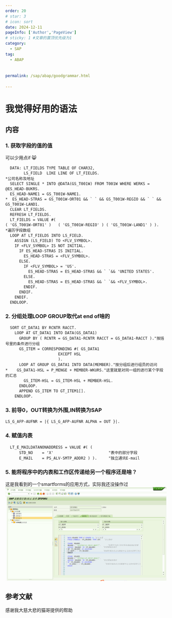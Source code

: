 ```yaml
---
order: 20
# star: 3
# icon: sort
date: 2024-12-11
pageInfo: ['Author','PageView']
# sticky: 1 #文章的置顶优先级为1
category:
  - SAP
tag:
  - ABAP


permalink: /sap/abap/goodgrammar.html

---
```



# 我觉得好用的语法
<!-- more -->

## 内容
### 1. 获取字段的值的值
可以少用点if :smile_cat:
``` ABAP 
  DATA: LT_FIELDS TYPE TABLE OF CHAR32,
        LS_FIELD  LIKE LINE OF LT_FIELDS.
*公司名称及地址
  SELECT SINGLE * INTO @DATA(GS_T001W) FROM T001W WHERE WERKS = @ES_HEAD-BUKRS.
  ES_HEAD-NAME1 = GS_T001W-NAME1.
*  ES_HEAD-STRAS = GS_T001W-ORT01 && ` ` && GS_T001W-REGIO && ` ` &&  GS_T001W-LAND1.
  CLEAR LT_FIELDS.
  REFRESH LT_FIELDS.
  LT_FIELDS = VALUE #(
( 'GS_T001W-ORT01' )   ( 'GS_T001W-REGIO' ) ( 'GS_T001W-LAND1' ) ).
*遍历字段数组
  LOOP AT LT_FIELDS INTO LS_FIELD.
    ASSIGN (LS_FIELD) TO <FLV_SYMBOL>.
    IF <FLV_SYMBOL> IS NOT INITIAL.
      IF ES_HEAD-STRAS IS INITIAL.
        ES_HEAD-STRAS = <FLV_SYMBOL>.
      ELSE.
        IF <FLV_SYMBOL> = 'US'.
          ES_HEAD-STRAS = ES_HEAD-STRAS && ` `&& 'UNITED STATES'.
        ELSE.
          ES_HEAD-STRAS = ES_HEAD-STRAS && ` `&& <FLV_SYMBOL>.
        ENDIF.
      ENDIF.
    ENDIF.
  ENDLOOP.
```

### 2. 分组处理LOOP GROUP取代at end of啥的
``` ABAP 
  SORT GT_DATA1 BY RCNTR RACCT.
    LOOP AT GT_DATA1 INTO DATA(GS_DATA1)
      GROUP BY ( RCNTR = GS_DATA1-RCNTR RACCT = GS_DATA1-RACCT )."按括号里的条件进行分组
      GS_ITEM = CORRESPONDING #( GS_DATA1
                       EXCEPT HSL
                       ).
      LOOP AT GROUP GS_DATA1 INTO DATA(MEMBER)."按分组后进行组员的访问
*    GS_DATA1-HSL = P_MENGE + MEMBER-WKURS."这里就是对同一组的进行某个字段的汇总
        GS_ITEM-HSL = GS_ITEM-HSL + MEMBER-HSL.
      ENDLOOP.
      APPEND GS_ITEM TO GT_ITEM1[].
    ENDLOOP.
```

### 3. 前导0，OUT转换为外围,IN转换为SAP
``` ABAP 
LS_G_AFP-AUFNR = |{ LS_G_AFP-AUFNR ALPHA = OUT }|.
```
### 4. 赋值内表
``` ABAP
  LT_E_MAILDATANONADDRESS = VALUE #( (
      STD_NO    = 'X'                        "表中的部分字段
      E_MAIL    = PS_ALV-SMTP_ADDR2 ) ).     "独立通讯E-mail
```

### 5. 能将程序中的内表和工作区传递给另一个程序还是啥？
这是我看到的一个smartforms的应用方式，实际我还没操作过
![alt text](image-43.png)


## 参考文献
感谢我大慈大悲的猫哥提供的帮助
